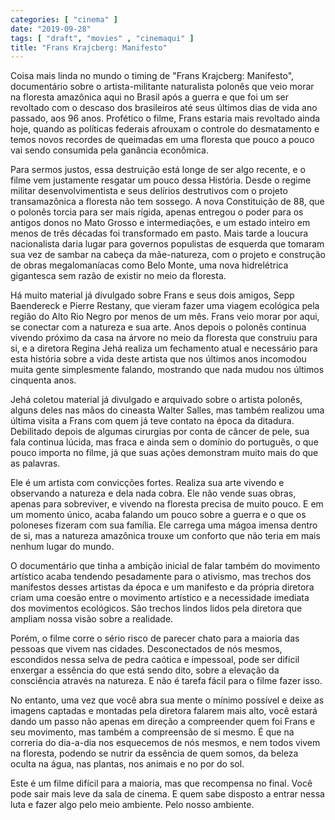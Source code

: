```yaml
---
categories: [ "cinema" ]
date: "2019-09-28"
tags: [ "draft", "movies" , "cinemaqui" ]
title: "Frans Krajcberg: Manifesto"
---
```

Coisa mais linda no mundo o timing de "Frans Krajcberg: Manifesto",
documentário sobre o artista-militante naturalista polonês que veio
morar na floresta amazônica aqui no Brasil após a guerra e que foi um
ser revoltado com o descaso dos brasileiros até seus últimos dias de
vida ano passado, aos 96 anos. Profético o filme, Frans estaria mais
revoltado ainda hoje, quando as políticas federais afrouxam o controle
do desmatamento e temos novos recordes de queimadas em uma floresta que
pouco a pouco vai sendo consumida pela ganância econômica.

Para sermos justos, essa destruição está longe de ser algo recente, e
o filme vem justamente resgatar um pouco dessa História. Desde o regime
militar desenvolvimentista e seus delírios destrutivos com o projeto
transamazônica a floresta não tem sossego. A nova Constituição de 88,
que o polonês torcia para ser mais rígida, apenas entregou o poder
para os antigos donos no Mato Grosso e intermediações, e um estado
inteiro em menos de três décadas foi transformado em pasto. Mais
tarde a loucura nacionalista daria lugar para governos populistas de
esquerda que tomaram sua vez de sambar na cabeça da mãe-natureza, com
o projeto e construção de obras megalomaníacas como Belo Monte, uma
nova hidrelétrica gigantesca sem razão de existir no meio da floresta.

Há muito material já divulgado sobre Frans e seus dois amigos, Sepp
Baendereck e Pierre Restany, que vieram fazer uma viagem ecológica
pela região do Alto Rio Negro por menos de um mês. Frans veio morar
por aqui, se conectar com a natureza e sua arte. Anos depois o polonês
continua vivendo próximo da casa na árvore no meio da floresta que
construiu para si, e a diretora Regina Jehá realiza um fechamento atual
e necessário para esta história sobre a vida deste artista que nos
últimos anos incomodou muita gente simplesmente falando, mostrando que
nada mudou nos últimos cinquenta anos.

Jehá coletou material já divulgado e arquivado sobre o artista polonês,
alguns deles nas mãos do cineasta Walter Salles, mas também realizou
uma última visita a Frans com quem já teve contato na época da
ditadura. Debilitado depois de algumas cirurgias por conta de câncer
de pele, sua fala continua lúcida, mas fraca e ainda sem o domínio do
português, o que pouco importa no filme, já que suas ações demonstram
muito mais do que as palavras.

Ele é um artista com convicções fortes. Realiza sua arte vivendo
e observando a natureza e dela nada cobra. Ele não vende suas obras,
apenas para sobreviver, e vivendo na floresta precisa de muito pouco. E
em um momento único, acaba falando um pouco sobre a guerra e o que os
poloneses fizeram com sua família. Ele carrega uma mágoa imensa dentro
de si, mas a natureza amazônica trouxe um conforto que não teria em
mais nenhum lugar do mundo.

O documentário que tinha a ambição inicial de falar também do
movimento artístico acaba tendendo pesadamente para o ativismo, mas
trechos dos manifestos desses artistas da época e um manifesto e da
própria diretora criam uma coesão entre o movimento artístico e a
necessidade imediata dos movimentos ecológicos. São trechos lindos
lidos pela diretora que ampliam nossa visão sobre a realidade.

Porém, o filme corre o sério risco de parecer chato para a maioria das
pessoas que vivem nas cidades. Desconectados de nós mesmos, escondidos
nessa selva de pedra caótica e impessoal, pode ser difícil enxergar
a essência do que está sendo dito, sobre a elevação da consciência
através na natureza. E não é tarefa fácil para o filme fazer isso.

No entanto, uma vez que você abra sua mente o mínimo possível e deixe
as imagens captadas e montadas pela diretora falarem mais alto, você
estará dando um passo não apenas em direção a compreender quem foi
Frans e seu movimento, mas também a compreensão de si mesmo. É que na
correria do dia-a-dia nos esquecemos de nós mesmos, e nem todos vivem
na floresta, podendo se nutrir da essência de quem somos, da beleza
oculta na água, nas plantas, nos animais e no por do sol.

Este é um filme difícil para a maioria, mas que recompensa no
final. Você pode sair mais leve da sala de cinema. E quem sabe disposto
a entrar nessa luta e fazer algo pelo meio ambiente. Pelo nosso ambiente.
